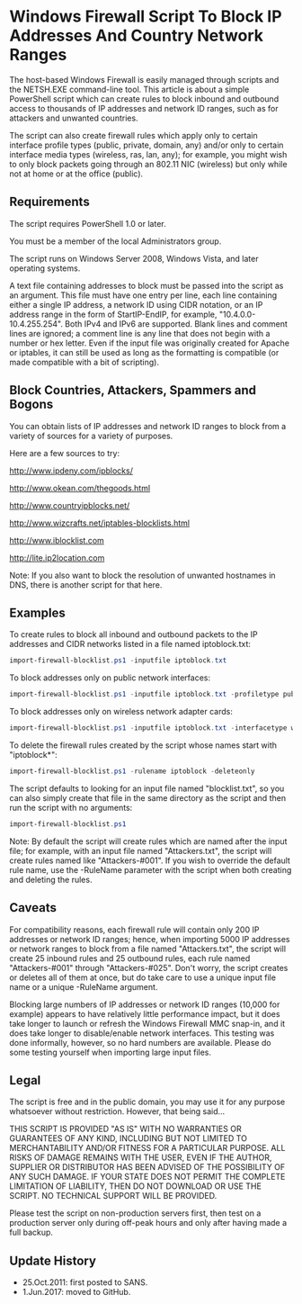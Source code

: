 # Windows Firewall Script To Block IP Addresses And Country Network Ranges

The host-based Windows Firewall is easily managed through scripts and the NETSH.EXE command-line tool. This article is about a simple PowerShell script which can create rules to block inbound and outbound access to thousands of IP addresses and network ID ranges, such as for attackers and unwanted countries.

The script can also create firewall rules which apply only to certain interface profile types (public, private, domain, any) and/or only to certain interface media types (wireless, ras, lan, any); for example, you might wish to only block packets going through an 802.11 NIC (wireless) but only while not at home or at the office (public). 

## Requirements
The script requires PowerShell 1.0 or later.

You must be a member of the local Administrators group.

The script runs on Windows Server 2008, Windows Vista, and later operating systems.

A text file containing addresses to block must be passed into the script as an argument. This file must have one entry per line, each line containing either a single IP address, a network ID using CIDR notation, or an IP address range in the form of StartIP-EndIP, for example, "10.4.0.0-10.4.255.254". Both IPv4 and IPv6 are supported. Blank lines and comment lines are ignored; a comment line is any line that does not begin with a number or hex letter. Even if the input file was originally created for Apache or iptables, it can still be used as long as the formatting is compatible (or made compatible with a bit of scripting).


## Block Countries, Attackers, Spammers and Bogons
You can obtain lists of IP addresses and network ID ranges to block from a variety of sources for a variety of purposes.

Here are a few sources to try:

http://www.ipdeny.com/ipblocks/

http://www.okean.com/thegoods.html

http://www.countryipblocks.net/

http://www.wizcrafts.net/iptables-blocklists.html

http://www.iblocklist.com

http://lite.ip2location.com

Note: If you also want to block the resolution of unwanted hostnames in DNS, there is another script for that here.

## Examples
To create rules to block all inbound and outbound packets to the IP addresses and CIDR networks listed in a file named iptoblock.txt:

```powershell
import-firewall-blocklist.ps1 -inputfile iptoblock.txt
```

To block addresses only on public network interfaces:

```powershell
import-firewall-blocklist.ps1 -inputfile iptoblock.txt -profiletype public
```

To block addresses only on wireless network adapter cards:

```powershell
import-firewall-blocklist.ps1 -inputfile iptoblock.txt -interfacetype wireless
```

To delete the firewall rules created by the script whose names start with "iptoblock*":

```powershell
import-firewall-blocklist.ps1 -rulename iptoblock -deleteonly
```

The script defaults to looking for an input file named "blocklist.txt", so you can also simply create that file in the same directory as the script and then run the script with no arguments:

```powershell
import-firewall-blocklist.ps1
```

Note: By default the script will create rules which are named after the input file; for example, with an input file named "Attackers.txt", the script will create rules named like "Attackers-#001". If you wish to override the default rule name, use the -RuleName parameter with the script when both creating and deleting the rules.

## Caveats
For compatibility reasons, each firewall rule will contain only 200 IP addresses or network ID ranges; hence, when importing 5000 IP addresses or network ranges to block from a file named "Attackers.txt", the script will create 25 inbound rules and 25 outbound rules, each rule named "Attackers-#001" through "Attackers-#025". Don't worry, the script creates or deletes all of them at once, but do take care to use a unique input file name or a unique -RuleName argument.

Blocking large numbers of IP addresses or network ID ranges (10,000 for example) appears to have relatively little performance impact, but it does take longer to launch or refresh the Windows Firewall MMC snap-in, and it does take longer to disable/enable network interfaces. This testing was done informally, however, so no hard numbers are available. Please do some testing yourself when importing large input files.

## Legal
The script is free and in the public domain, you may use it for any purpose whatsoever without restriction. However, that being said...

THIS SCRIPT IS PROVIDED "AS IS" WITH NO WARRANTIES OR GUARANTEES OF ANY KIND, INCLUDING BUT NOT LIMITED TO MERCHANTABILITY AND/OR FITNESS FOR A PARTICULAR PURPOSE. ALL RISKS OF DAMAGE REMAINS WITH THE USER, EVEN IF THE AUTHOR, SUPPLIER OR DISTRIBUTOR HAS BEEN ADVISED OF THE POSSIBILITY OF ANY SUCH DAMAGE. IF YOUR STATE DOES NOT PERMIT THE COMPLETE LIMITATION OF LIABILITY, THEN DO NOT DOWNLOAD OR USE THE SCRIPT. NO TECHNICAL SUPPORT WILL BE PROVIDED.

Please test the script on non-production servers first, then test on a production server only during off-peak hours and only after having made a full backup.

## Update History
* 25.Oct.2011: first posted to SANS.
* 1.Jun.2017: moved to GitHub.

